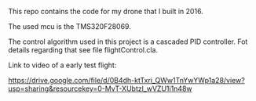 This repo contains the code for my drone that I built in 2016. 

The used mcu is the TMS320F28069. 

The control algorithm used in this project is a cascaded PID controller. Fot details regarding that see file flightControl.cla.

Link to video of a early test flight:

https://drive.google.com/file/d/0B4dh-ktTxri_QWw1TnYwYWp1a28/view?usp=sharing&resourcekey=0-MvT-XUbtzl_wVZU1i1n48w
